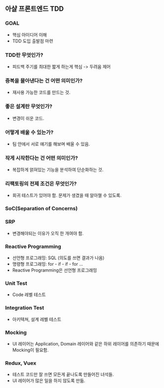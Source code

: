 ## 아샬 프론트엔드 TDD

### GOAL
- 핵심 아이디어 이해
- TDD 도입 출발점 마련

### TDD란 무엇인가?
- 피드백 주기를 최대한 짧게 하는게 핵심 -> 두려움 제어

### 중복을 몰아낸다는 건 어떤 의미인가?
- 재사용 가능한 코드를 만드는 것.

### 좋은 설계란 무엇인가?
- 변경이 쉬운 코드.

### 어떻게 배울 수 있는가?
- 팀 안에서 서로 얘기를 해보며 배울 수 있음.

### 작게 시작한다는 건 어떤 의미인가?
- 복잡하게 얽혀있는 기능을 분석하여 단순화하는 것.

### 리팩토링의 전제 조건은 무엇인가?
- 회귀 테스트가 있어야 함. 문제가 생겼을 때 알아챌 수 있도록.

### SoC(Separation of Concerns)

### SRP
- 변경해야되는 이유가 오직 한 개여야 함.

### Reactive Programming
- 선언형 프로그래밍: SQL (의도를 쓰면 결과가 나옴)
- 명령형 프로그래밍: for - if - if - for ...
- Reactive Programming은 선언형 프로그래밍

### Unit Test
- Code 레벨 테스트

### Integration Test
- 아키텍쳐, 설계 레벨 테스트

### Mocking
- UI 레이어는 Application, Domain 레이어와 같은 하위 레이어를 의존하기 때문에 Mocking이 필요함.

### Redux, Vuex
- 테스트 코드만 잘 쓰면 모든게 끝나도록 만들어진 녀석들.
- UI 레이어가 많은 일을 하지 않도록 만듦.
